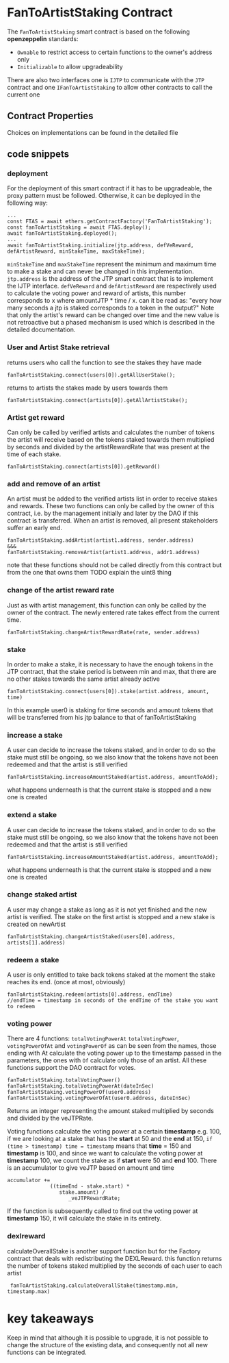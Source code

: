 # FanToArtistStaking Contract
The `FanToArtistStaking` smart contract is based on the following **openzeppelin** standards:
- `Ownable` to restrict access to certain functions to the owner's address only
- `Initializable` to allow upgradeability

There are also two interfaces one is `IJTP` to communicate with the `JTP` contract and one `IFanToArtistStaking` to allow other contracts to call the current one

## Contract Properties
Choices on implementations can be found in the detailed file

## code snippets
### deployment
For the deployment of this smart contract if it has to be upgradeable, the proxy pattern must be followed. Otherwise, it can be deployed in the following way:
```
...
const FTAS = await ethers.getContractFactory('FanToArtistStaking');
const fanToArtistStaking = await FTAS.deploy();
await fanToArtistStaking.deployed();
...
await fanToArtistStaking.initialize(jtp.address, defVeReward, defArtistReward, minStakeTime, maxStakeTime);
```
`minStakeTime` and `maxStakeTime` represent the minimum and maximum time to make a stake and can never be changed in this implementation.
`jtp.address` is the address of the JTP smart contract that is to implement the IJTP interface.
`defVeReward` and `defArtistReward` are respectively used to calculate the voting power and reward of artists, this number corresponds to x where amountJTP * time / x. can it be read as: "every how many seconds a jtp is staked corresponds to a token in the output?"
Note that only the artist's reward can be changed over time and the new value is not retroactive but a phased mechanism is used which is described in the detailed documentation.


### User and Artist Stake retrieval
returns users who call the function to see the stakes they have made
```
fanToArtistStaking.connect(users[0]).getAllUserStake();
```
returns to artists the stakes made by users towards them
```
fanToArtistStaking.connect(artists[0]).getAllArtistStake();
```

### Artist get reward
Can only be called by verified artists and calculates the number of tokens the artist will receive based on the tokens staked towards them multiplied by seconds and divided by the artistRewardRate that was present at the time of each stake.
```
fanToArtistStaking.connect(artists[0]).getReward()
```

### add and remove of an artist
An artist must be added to the verified artists list in order to receive stakes and rewards.
These two functions can only be called by the owner of this contract, i.e. by the management initially and later by the DAO if this contract is transferred.
When an artist is removed, all present stakeholders suffer an early end.
```
fanToArtistStaking.addArtist(artist1.address, sender.address)
&&&
fanToArtistStaking.removeArtist(artist1.address, addr1.address)
```
note that these functions should not be called directly from this contract but from the one that owns them
TODO explain the uint8 thing

### change of the artist reward rate
Just as with artist management, this function can only be called by the owner of the contract. The newly entered rate takes effect from the current time.
```
fanToArtistStaking.changeArtistRewardRate(rate, sender.address)
```
### stake
In order to make a stake, it is necessary to have the enough tokens in the JTP contract, that the stake period is between min and max, that there are no other stakes towards the same artist already active
```
fanToArtistStaking.connect(users[0]).stake(artist.address, amount, time)
```
In this example user0 is staking for time seconds and amount tokens that will be transferred from his jtp balance to that of fanToArtistStaking

### increase a stake
A user can decide to increase the tokens staked, and in order to do so the stake must still be ongoing, so we also know that the tokens have not been redeemed and that the artist is still verified
```
fanToArtistStaking.increaseAmountStaked(artist.address, amountToAdd);
```
what happens underneath is that the current stake is stopped and a new one is created

### extend a stake
A user can decide to increase the tokens staked, and in order to do so the stake must still be ongoing, so we also know that the tokens have not been redeemed and that the artist is still verified
```
fanToArtistStaking.increaseAmountStaked(artist.address, amountToAdd);
```
what happens underneath is that the current stake is stopped and a new one is created

### change staked artist
A user may change a stake as long as it is not yet finished and the new artist is verified. The stake on the first artist is stopped and a new stake is created on newArtist 
```
fanToArtistStaking.changeArtistStaked(users[0].address, artists[1].address)
```

### redeem a stake
A user is only entitled to take back tokens staked at the moment the stake reaches its end. (once at most, obviously)
```
fanToArtistStaking.redeem(artists[0].address, endTime)
//endTime = timestamp in seconds of the endTime of the stake you want to redeem
```


### voting power
There are 4 functions: `totalVotingPowerAt` `totalVotingPower`, `votingPowerOfAt` and `votingPowerOf` 
as can be seen from the names, those ending with At calculate the voting power up to the timestamp passed in the parameters, the ones with `Of` calculate only those of an artist. All these functions support the DAO contract for votes.
```
fanToArtistStaking.totalVotingPower()
fanToArtistStaking.totalVotingPowerAt(dateInSec)
fanToArtistStaking.votingPowerOf(user0.address)
fanToArtistStaking.votingPowerOfAt(user0.address, dateInSec)
```
Returns an integer representing the amount staked multiplied by seconds and divided by the veJTPRate.

Voting functions calculate the voting power at a certain **timestamp** e.g. 100, if we are looking at a stake that has the **start** at 50 and the **end** at 150, `if (time > timestamp) time = timestamp` means that **time** = 150 and **timestamp** is 100, and since we want to calculate the voting power at **timestamp** 100, we count the stake as if **start** were 50 and **end** 100. There is an accumulator to give veJTP based on amount and time
```
accumulator +=
              ((timeEnd - stake.start) *
                 stake.amount) /
                    _veJTPRewardRate;
```
If the function is subsequently called to find out the voting power at **timestamp** 150, it will calculate the stake in its entirety.

### dexlreward
calculateOverallStake is another support function but for the Factory contract that deals with redistributing the DEXLReward. this function returns the number of tokens staked multiplied by the seconds of each user to each artist
```
 fanToArtistStaking.calculateOverallStake(timestamp.min, timestamp.max)
```

# key takeaways
Keep in mind that although it is possible to upgrade, it is not possible to change the structure of the existing data, and consequently not all new functions can be integrated.